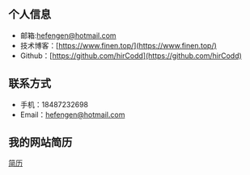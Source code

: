 

## 个人信息


 - 邮箱:hefengen@hotmail.com
 - 技术博客：[https://www.finen.top/](https://www.finen.top/)
 - Github：[https://github.com/hirCodd](https://github.com/hirCodd)


## 联系方式

- 手机：18487232698
- Email：hefengen@hotmail.com


## 我的网站简历
[简历](https://hircodd.github.io/animating-resume/public/)
